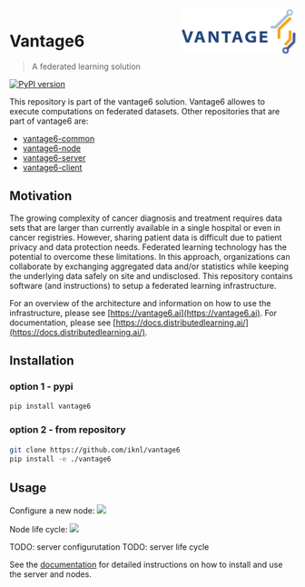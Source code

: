 
<img src="https://github.com/IKNL/guidelines/blob/master/resources/logos/vantage6.png?raw=true" width=200 align="right">

# Vantage6
> A federated learning solution
<!--
[![Coverage Status](https://coveralls.io/repos/github/IKNL/ppDLI/badge.svg?branch=master)](https://coveralls.io/github/IKNL/ppDLI?branch=master)
[![Codacy Badge](https://api.codacy.com/project/badge/Grade/bcde6ed5c77440c6969462bfead0774c)](https://app.codacy.com/app/frankcorneliusmartin/ppDLI?utm_source=github.com&utm_medium=referral&utm_content=IKNL/ppDLI&utm_campaign=Badge_Grade_Dashboard)
[![Build Status](https://travis-ci.org/IKNL/ppDLI.svg?branch=master)](https://travis-ci.org/IKNL/ppDLI)
-->
[![PyPI version](https://badge.fury.io/py/vantage6.svg)](https://badge.fury.io/py/vantage6)

This repository is part of the vantage6 solution. Vantage6 allowes to execute computations on federated datasets. Other repositories that are part of vantage6 are:

* [vantage6-common](https://github.com/iknl/vantage6-common)
* [vantage6-node](https://github.com/iknl/vantage6-node)
* [vantage6-server](https://github.com/iknl/vantage6-server)
* [vantage6-client](https://github.com/iknl/vantage6-client)

## Motivation
The growing complexity of cancer diagnosis and treatment requires data sets that are larger than currently available in a single hospital or even in cancer registries. However, sharing patient data is difficult due to patient privacy and data protection needs. Federated learning technology has the potential to overcome these limitations. In this approach, organizations can collaborate by exchanging aggregated data and/or statistics while keeping the underlying data safely on site and undisclosed. This repository contains software (and instructions) to setup a federated learning infrastructure.

For an overview of the architecture and information on how to use the infrastructure, please see [https://vantage6.ai](https://vantage6.ai). For documentation, please see [https://docs.distributedlearning.ai/](https://docs.distributedlearning.ai/).

## Installation

### option 1 - pypi
```bash
pip install vantage6
```
### option 2 - from repository
```bash
git clone https://github.com/iknl/vantage6
pip install -e ./vantage6
```

## Usage
Configure a new node:
<img src="http://g.recordit.co/Vm3yxPxjbq.gif" />

Node life cycle:
<img src="http://g.recordit.co/uAeteFakT8.gif" />

TODO: server configurutation
TODO: server life cycle

See the [documentation](https://docs.distributedlearning.ai/) for detailed instructions on how to install and use the server and nodes.